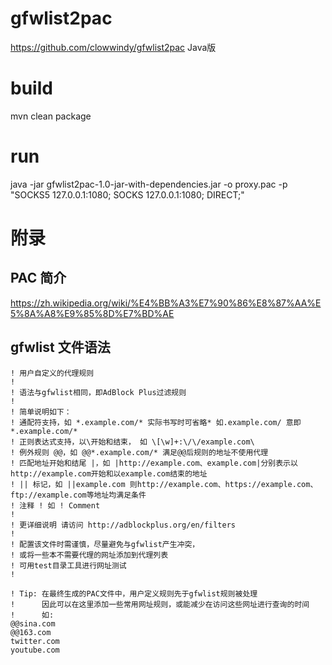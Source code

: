 # gfwlist2pac
https://github.com/clowwindy/gfwlist2pac Java版


# build
mvn clean package


# run
java -jar gfwlist2pac-1.0-jar-with-dependencies.jar -o proxy.pac -p "SOCKS5 127.0.0.1:1080; SOCKS 127.0.0.1:1080; DIRECT;"



# 附录

## PAC 简介
https://zh.wikipedia.org/wiki/%E4%BB%A3%E7%90%86%E8%87%AA%E5%8A%A8%E9%85%8D%E7%BD%AE

## gfwlist 文件语法
```
! 用户自定义的代理规则
!
! 语法与gfwlist相同，即AdBlock Plus过滤规则
!
! 简单说明如下：
! 通配符支持，如 *.example.com/* 实际书写时可省略* 如.example.com/ 意即*.example.com/*
! 正则表达式支持，以\开始和结束， 如 \[\w]+:\/\/example.com\
! 例外规则 @@，如 @@*.example.com/* 满足@@后规则的地址不使用代理
! 匹配地址开始和结尾 |，如 |http://example.com、example.com|分别表示以http://example.com开始和以example.com结束的地址
! || 标记，如 ||example.com 则http://example.com、https://example.com、ftp://example.com等地址均满足条件
! 注释 ! 如 ! Comment
!
! 更详细说明 请访问 http://adblockplus.org/en/filters
!
! 配置该文件时需谨慎，尽量避免与gfwlist产生冲突，
! 或将一些本不需要代理的网址添加到代理列表
! 可用test目录工具进行网址测试
!

! Tip: 在最终生成的PAC文件中，用户定义规则先于gfwlist规则被处理
!      因此可以在这里添加一些常用网址规则，或能减少在访问这些网址进行查询的时间
!      如:
@@sina.com
@@163.com
twitter.com
youtube.com
```